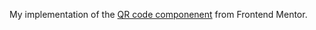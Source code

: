 My implementation of
the [QR code componenent](https://www.frontendmentor.io/challenges/qr-code-component-iux_sIO_H/hub/qr-code-component-n2-yFuce2s
) from Frontend Mentor.
